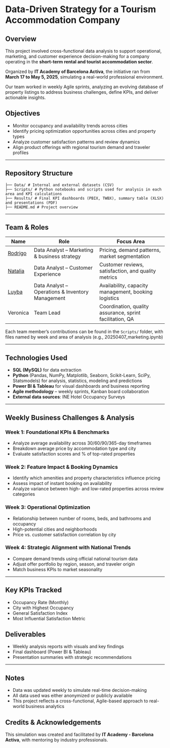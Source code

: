 # Data-Driven Strategy for a Tourism Accommodation Company

## Overview

This project involved cross-functional data analysis to support operational, marketing, and customer experience decision-making for a company operating in the **short-term rental and tourist accommodation sector**. 

Organized by **IT Academy of Barcelona Activa**, the initiative ran from **March 17 to May 5, 2025**, simulating a real-world professional environment.

Our team worked in weekly Agile sprints, analyzing an evolving database of property listings to address business challenges, define KPIs, and deliver actionable insights.

## Objectives

- Monitor occupancy and availability trends across cities
- Identify pricing optimization opportunities across cities and property types
- Analyze customer satisfaction patterns and review dynamics
- Align product offerings with regional tourism demand and traveler profiles

---

## Repository Structure

```text
├── Data/ # Internal and external datasets (CSV)
├── Scripts/ # Python notebooks and scripts used for analysis in each area and KPI calculations
├── Results/ # Final KPI dashboards (PBIX, TWBX), summary table (XLSX) and presentations (PDF)
├── README.md # Project overview
```

---

## Team & Roles

| Name     | Role                          | Focus Area                          |
|----------|-------------------------------|-------------------------------------|
| [Rodrigo](https://github.com/ErrePad)  | Data Analyst – Marketing & business strategy | Pricing, demand patterns, market segmentation |
| [Natalia](https://github.com/NataliaBCN)  | Data Analyst – Customer Experience | Customer reviews, satisfaction, and quality metrics |
| [Luyba](https://github.com/luybashu)   | Data Analyst – Operations & Inventory Management | Availability, capacity management, booking logistics |
| Veronica | Team Lead                      | Coordination, quality assurance, sprint facilitation, QA |

Each team member’s contributions can be found in the `Scripts/` folder, with files named by week and area of analysis (e.g., 20250407_marketing.ipynb)

---

## Technologies Used

- **SQL (MySQL)** for data extraction
- **Python** (Pandas, NumPy, Matplotlib, Seaborn, Scikit-Learn, SciPy, Statsmodels) for analysis, statistics, modeling and predictions
- **Power BI & Tableau** for visual dashboards and business reporting
- **Agile methodology** – weekly sprints, Kanban board collaboration
- **External data sources**: INE Hotel Occupancy Surveys

---

## Weekly Business Challenges & Analysis

### Week 1: Foundational KPIs & Benchmarks
- Analyze average availability across 30/60/90/365-day timeframes
- Breakdown average price by accommodation type and city
- Evaluate satisfaction scores and % of top-rated properties

### Week 2: Feature Impact & Booking Dynamics
- Identify which amenities and property characteristics influence pricing
- Assess impact of instant booking on availability
- Analyze variance between high- and low-rated properties across review categories

### Week 3: Operational Optimization
- Relationship between number of rooms, beds, and bathrooms and occupancy
- High-potential cities and neighborhoods
- Price vs. customer satisfaction correlation by city

### Week 4: Strategic Alignment with National Trends
- Compare demand trends using official national tourism data
- Adjust offer portfolio by region, season, and traveler origin
- Match business KPIs to market seasonality

---

## Key KPIs Tracked

- Occupancy Rate (Monthly)
- City with Highest Occupancy
- General Satisfaction Index
- Most Influential Satisfaction Metric



## Deliverables

- Weekly analysis reports with visuals and key findings
- Final dashboard (Power BI & Tableau)
- Presentation summaries with strategic recommendations

---

## Notes

- Data was updated weekly to simulate real-time decision-making
- All data used was either anonymized or publicly available
- This project reflects a cross-functional, Agile-based approach to real-world business analytics

## Credits & Acknowledgements

This simulation was created and facilitated by **IT Academy - Barcelona Activa**, with mentoring by industry professionals.
